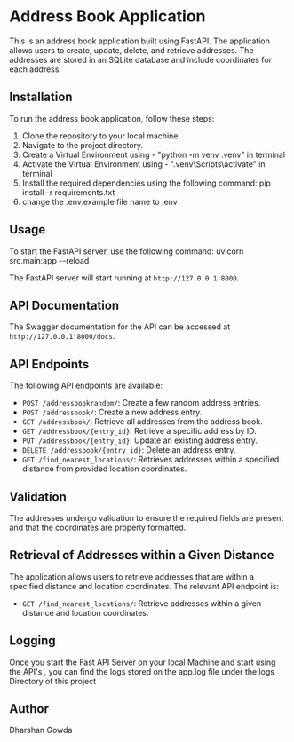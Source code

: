 # Address Book Application

This is an address book application built using FastAPI. The application allows users to create, update, delete, and retrieve addresses. The addresses are stored in an SQLite database and include coordinates for each address.

## Installation

To run the address book application, follow these steps:

1. Clone the repository to your local machine.
2. Navigate to the project directory.
3. Create a Virtual Environment using - "python -m venv .venv" in terminal
4. Activate the Virtual Environment using - ".venv\Scripts\activate" in terminal
5. Install the required dependencies using the following command:
   pip install -r requirements.txt
6. change the .env.example file name to .env

## Usage
To start the FastAPI server, use the following command:
uvicorn src.main:app --reload

The FastAPI server will start running at `http://127.0.0.1:8000`.

## API Documentation

The Swagger documentation for the API can be accessed at `http://127.0.0.1:8000/docs`.

## API Endpoints

The following API endpoints are available:

- `POST /addressbookrandom/`: Create a few random address entries.
- `POST /addressbook/`: Create a new address entry.
- `GET /addressbook/`: Retrieve all addresses from the address book.
- `GET /addressbook/{entry_id}`: Retrieve a specific address by ID.
- `PUT /addressbook/{entry_id}`: Update an existing address entry.
- `DELETE /addressbook/{entry_id}`: Delete an address entry.
- `GET /find_nearest_locations/`: Retrieves addresses within a specified distance from provided location coordinates.

## Validation

The addresses undergo validation to ensure the required fields are present and that the coordinates are properly formatted.

## Retrieval of Addresses within a Given Distance

The application allows users to retrieve addresses that are within a specified distance and location coordinates. The relevant API endpoint is:

- `GET /find_nearest_locations/`: Retrieve addresses within a given distance and location coordinates.

## Logging
Once you start the Fast API Server on your local Machine and start using the API's , you can find the logs stored on the app.log file under the logs Directory of this project

## Author

Dharshan Gowda

